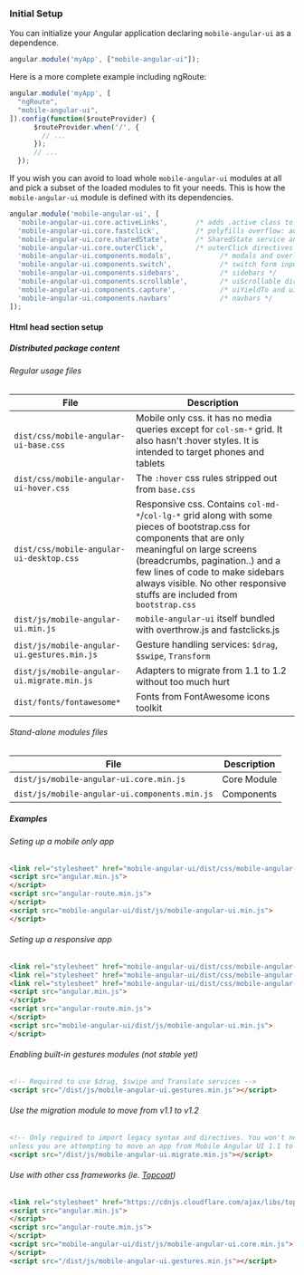 ### Initial Setup

You can initialize your Angular application declaring `mobile-angular-ui` as a dependence.

``` javascript
angular.module('myApp', ["mobile-angular-ui"]);
```

Here is a more complete example including ngRoute:

``` javascript
angular.module('myApp', [
  "ngRoute",
  "mobile-angular-ui",
]).config(function($routeProvider) {
      $routeProvider.when('/', {
        // ...
      });
      // ...
  });
```

If you wish you can avoid to load whole `mobile-angular-ui` modules at all and pick a subset of the loaded modules to fit your needs. This is how the `mobile-angular-ui` module is defined with its dependencies.

``` javascript
angular.module('mobile-angular-ui', [
  'mobile-angular-ui.core.activeLinks',       /* adds .active class to current links */
  'mobile-angular-ui.core.fastclick',         /* polyfills overflow: auto */
  'mobile-angular-ui.core.sharedState',       /* SharedState service and directives */
  'mobile-angular-ui.core.outerClick',        /* outerClick directives */
  'mobile-angular-ui.components.modals',            /* modals and overlays */
  'mobile-angular-ui.components.switch',            /* switch form input */
  'mobile-angular-ui.components.sidebars',          /* sidebars */
  'mobile-angular-ui.components.scrollable',        /* uiScrollable directives */
  'mobile-angular-ui.components.capture',           /* uiYieldTo and uiContentFor directives */
  'mobile-angular-ui.components.navbars'            /* navbars */
]);
```

#### Html head section setup

##### Distributed package content

###### Regular usage files

| File | Description |
| --- | --- |
| `dist/css/mobile-angular-ui-base.css` | Mobile only css. it has no media queries except for `col-sm-*` grid. It also hasn't :hover styles. It is intended to target phones and tablets |
| `dist/css/mobile-angular-ui-hover.css` | The `:hover` css rules stripped out from `base.css` |
| `dist/css/mobile-angular-ui-desktop.css` | Responsive css. Contains `col-md-*`/`col-lg-*` grid along with some pieces of bootstrap.css for components that are only meaningful on large screens (breadcrumbs, pagination..) and a few lines of code to make sidebars always visible. No other responsive stuffs are included from `bootstrap.css` |
| `dist/js/mobile-angular-ui.min.js` | `mobile-angular-ui` itself bundled with overthrow.js and fastclicks.js |
| `dist/js/mobile-angular-ui.gestures.min.js` | Gesture handling services: `$drag`, `$swipe`, `Transform`  |
| `dist/js/mobile-angular-ui.migrate.min.js` | Adapters to migrate from 1.1 to 1.2 without too much hurt |
| `dist/fonts/fontawesome*` | Fonts from FontAwesome icons toolkit |

###### Stand-alone modules files

| File | Description |
| --- | --- |
| `dist/js/mobile-angular-ui.core.min.js` | Core Module |
| `dist/js/mobile-angular-ui.components.min.js` | Components |

##### Examples

###### Seting up a mobile only app

``` html
<link rel="stylesheet" href="mobile-angular-ui/dist/css/mobile-angular-ui-base.min.css" />
<script src="angular.min.js">
</script>
<script src="angular-route.min.js">
</script>
<script src="mobile-angular-ui/dist/js/mobile-angular-ui.min.js">
</script>
```

###### Seting up a responsive app

``` html
<link rel="stylesheet" href="mobile-angular-ui/dist/css/mobile-angular-ui-hover.min.css" />
<link rel="stylesheet" href="mobile-angular-ui/dist/css/mobile-angular-ui-base.min.css" />
<link rel="stylesheet" href="mobile-angular-ui/dist/css/mobile-angular-ui-desktop.min.css" />
<script src="angular.min.js">
</script>
<script src="angular-route.min.js">
</script>
<script src="mobile-angular-ui/dist/js/mobile-angular-ui.min.js">
</script>
```

###### Enabling built-in gestures modules (not stable yet)

``` html
<!-- Required to use $drag, $swipe and Translate services -->
<script src="/dist/js/mobile-angular-ui.gestures.min.js"></script>
```

###### Use the migration module to move from v1.1 to v1.2

``` html
<!-- Only required to import legacy syntax and directives. You won't need it 
unless you are attempting to move an app from Mobile Angular UI 1.1 to 1.2 -->
<script src="/dist/js/mobile-angular-ui.migrate.min.js"></script>
```

###### Use with other css frameworks (ie. [Topcoat](http://topcoat.io/))

``` html
<link rel="stylesheet" href="https://cdnjs.cloudflare.com/ajax/libs/topcoat/0.8.0/css/topcoat-mobile-dark.css" />
<script src="angular.min.js">
</script>
<script src="angular-route.min.js">
</script>
<script src="mobile-angular-ui/dist/js/mobile-angular-ui.core.min.js">
</script>
<script src="/dist/js/mobile-angular-ui.gestures.min.js"></script>
```